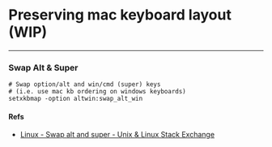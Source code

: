 # Preserving mac keyboard layout (WIP)

----

### Swap Alt & Super

```
# Swap option/alt and win/cmd (super) keys
# (i.e. use mac kb ordering on windows keyboards)
setxkbmap -option altwin:swap_alt_win
```


#### Refs
- [Linux - Swap alt and super - Unix & Linux Stack Exchange](https://unix.stackexchange.com/questions/86933/swap-alt-and-super/226641)
